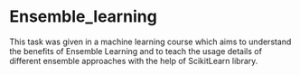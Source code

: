 # Ensemble_learning
This task was given in a machine learning course which aims to understand the benefits of Ensemble Learning and to teach the usage details of different ensemble approaches with the help of ScikitLearn library.

